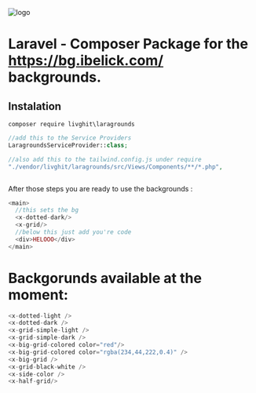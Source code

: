 <img src="https://github.com/ibelick/background-snippets/blob/main/public/cover.webp" alt="logo"/>

# Laravel - Composer Package for the https://bg.ibelick.com/ backgrounds.

## Instalation

```composer
composer require livghit\laragrounds
```

```php
//add this to the Service Providers
LaragroundsServiceProvider::class;

//also add this to the tailwind.config.js under require
"./vendor/livghit/laragrounds/src/Views/Components/**/*.php",
```

```php

```

After those steps you are ready to use the backgrounds :

```php
<main>
  //this sets the bg
  <x-dotted-dark/>
  <x-grid/>
  //below this just add you're code
  <div>HELOOO</div>
</main>

```

# Backgorunds available at the moment:

```php
<x-dotted-light />
<x-dotted-dark />
<x-grid-simple-light />
<x-grid-simple-dark />
<x-big-grid-colored color="red"/>
<x-big-grid-colored color="rgba(234,44,222,0.4)" />
<x-big-grid />
<x-grid-black-white />
<x-side-color />
<x-half-grid/>
```
